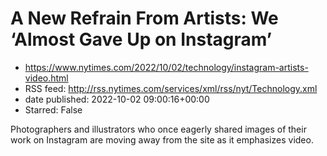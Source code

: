 # A New Refrain From Artists: We ‘Almost Gave Up on Instagram’
 - https://www.nytimes.com/2022/10/02/technology/instagram-artists-video.html
 - RSS feed: http://rss.nytimes.com/services/xml/rss/nyt/Technology.xml
 - date published: 2022-10-02 09:00:16+00:00
 - Starred: False

Photographers and illustrators who once eagerly shared images of their work on Instagram are moving away from the site as it emphasizes video.
